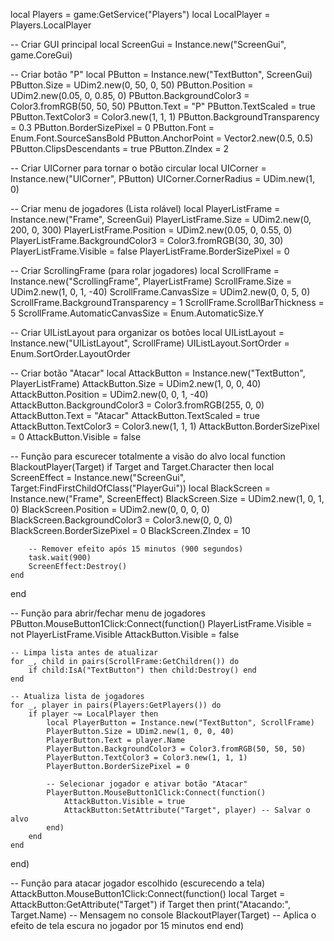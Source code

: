 local Players = game:GetService("Players")
local LocalPlayer = Players.LocalPlayer

-- Criar GUI principal
local ScreenGui = Instance.new("ScreenGui", game.CoreGui)

-- Criar botão "P"
local PButton = Instance.new("TextButton", ScreenGui)
PButton.Size = UDim2.new(0, 50, 0, 50)
PButton.Position = UDim2.new(0.05, 0, 0.85, 0)
PButton.BackgroundColor3 = Color3.fromRGB(50, 50, 50)
PButton.Text = "P"
PButton.TextScaled = true
PButton.TextColor3 = Color3.new(1, 1, 1)
PButton.BackgroundTransparency = 0.3
PButton.BorderSizePixel = 0
PButton.Font = Enum.Font.SourceSansBold
PButton.AnchorPoint = Vector2.new(0.5, 0.5)
PButton.ClipsDescendants = true
PButton.ZIndex = 2

-- Criar UICorner para tornar o botão circular
local UICorner = Instance.new("UICorner", PButton)
UICorner.CornerRadius = UDim.new(1, 0)

-- Criar menu de jogadores (Lista rolável)
local PlayerListFrame = Instance.new("Frame", ScreenGui)
PlayerListFrame.Size = UDim2.new(0, 200, 0, 300)
PlayerListFrame.Position = UDim2.new(0.05, 0, 0.55, 0)
PlayerListFrame.BackgroundColor3 = Color3.fromRGB(30, 30, 30)
PlayerListFrame.Visible = false
PlayerListFrame.BorderSizePixel = 0

-- Criar ScrollingFrame (para rolar jogadores)
local ScrollFrame = Instance.new("ScrollingFrame", PlayerListFrame)
ScrollFrame.Size = UDim2.new(1, 0, 1, -40)
ScrollFrame.CanvasSize = UDim2.new(0, 0, 5, 0)
ScrollFrame.BackgroundTransparency = 1
ScrollFrame.ScrollBarThickness = 5
ScrollFrame.AutomaticCanvasSize = Enum.AutomaticSize.Y

-- Criar UIListLayout para organizar os botões
local UIListLayout = Instance.new("UIListLayout", ScrollFrame)
UIListLayout.SortOrder = Enum.SortOrder.LayoutOrder

-- Criar botão "Atacar"
local AttackButton = Instance.new("TextButton", PlayerListFrame)
AttackButton.Size = UDim2.new(1, 0, 0, 40)
AttackButton.Position = UDim2.new(0, 0, 1, -40)
AttackButton.BackgroundColor3 = Color3.fromRGB(255, 0, 0)
AttackButton.Text = "Atacar"
AttackButton.TextScaled = true
AttackButton.TextColor3 = Color3.new(1, 1, 1)
AttackButton.BorderSizePixel = 0
AttackButton.Visible = false

-- Função para escurecer totalmente a visão do alvo
local function BlackoutPlayer(Target)
    if Target and Target.Character then
        local ScreenEffect = Instance.new("ScreenGui", Target:FindFirstChildOfClass("PlayerGui"))
        local BlackScreen = Instance.new("Frame", ScreenEffect)
        BlackScreen.Size = UDim2.new(1, 0, 1, 0)
        BlackScreen.Position = UDim2.new(0, 0, 0, 0)
        BlackScreen.BackgroundColor3 = Color3.new(0, 0, 0)
        BlackScreen.BorderSizePixel = 0
        BlackScreen.ZIndex = 10

        -- Remover efeito após 15 minutos (900 segundos)
        task.wait(900)
        ScreenEffect:Destroy()
    end
end

-- Função para abrir/fechar menu de jogadores
PButton.MouseButton1Click:Connect(function()
    PlayerListFrame.Visible = not PlayerListFrame.Visible
    AttackButton.Visible = false

    -- Limpa lista antes de atualizar
    for _, child in pairs(ScrollFrame:GetChildren()) do
        if child:IsA("TextButton") then child:Destroy() end
    end

    -- Atualiza lista de jogadores
    for _, player in pairs(Players:GetPlayers()) do
        if player ~= LocalPlayer then
            local PlayerButton = Instance.new("TextButton", ScrollFrame)
            PlayerButton.Size = UDim2.new(1, 0, 0, 40)
            PlayerButton.Text = player.Name
            PlayerButton.BackgroundColor3 = Color3.fromRGB(50, 50, 50)
            PlayerButton.TextColor3 = Color3.new(1, 1, 1)
            PlayerButton.BorderSizePixel = 0

            -- Selecionar jogador e ativar botão "Atacar"
            PlayerButton.MouseButton1Click:Connect(function()
                AttackButton.Visible = true
                AttackButton:SetAttribute("Target", player) -- Salvar o alvo
            end)
        end
    end
end)

-- Função para atacar jogador escolhido (escurecendo a tela)
AttackButton.MouseButton1Click:Connect(function()
    local Target = AttackButton:GetAttribute("Target")
    if Target then
        print("Atacando:", Target.Name) -- Mensagem no console
        BlackoutPlayer(Target) -- Aplica o efeito de tela escura no jogador por 15 minutos
    end
end)
